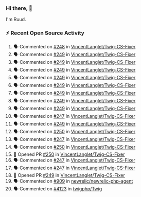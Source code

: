 ### Hi there, 👋

I'm Ruud.
 
### :zap: Recent Open Source Activity

<!--START_SECTION:activity-->
1. 🗣 Commented on [#248](https://github.com/VincentLanglet/Twig-CS-Fixer/issues/248#issuecomment-2221267458) in [VincentLanglet/Twig-CS-Fixer](https://github.com/VincentLanglet/Twig-CS-Fixer)
2. 🗣 Commented on [#249](https://github.com/VincentLanglet/Twig-CS-Fixer/pull/249#issuecomment-2221263637) in [VincentLanglet/Twig-CS-Fixer](https://github.com/VincentLanglet/Twig-CS-Fixer)
3. 🗣 Commented on [#249](https://github.com/VincentLanglet/Twig-CS-Fixer/pull/249#issuecomment-2221251601) in [VincentLanglet/Twig-CS-Fixer](https://github.com/VincentLanglet/Twig-CS-Fixer)
4. 🗣 Commented on [#249](https://github.com/VincentLanglet/Twig-CS-Fixer/pull/249#issuecomment-2221159754) in [VincentLanglet/Twig-CS-Fixer](https://github.com/VincentLanglet/Twig-CS-Fixer)
5. 🗣 Commented on [#249](https://github.com/VincentLanglet/Twig-CS-Fixer/pull/249#issuecomment-2221153145) in [VincentLanglet/Twig-CS-Fixer](https://github.com/VincentLanglet/Twig-CS-Fixer)
6. 🗣 Commented on [#249](https://github.com/VincentLanglet/Twig-CS-Fixer/pull/249#issuecomment-2221083803) in [VincentLanglet/Twig-CS-Fixer](https://github.com/VincentLanglet/Twig-CS-Fixer)
7. 🗣 Commented on [#249](https://github.com/VincentLanglet/Twig-CS-Fixer/pull/249#issuecomment-2221081841) in [VincentLanglet/Twig-CS-Fixer](https://github.com/VincentLanglet/Twig-CS-Fixer)
8. 🗣 Commented on [#249](https://github.com/VincentLanglet/Twig-CS-Fixer/pull/249#issuecomment-2221066806) in [VincentLanglet/Twig-CS-Fixer](https://github.com/VincentLanglet/Twig-CS-Fixer)
9. 🗣 Commented on [#249](https://github.com/VincentLanglet/Twig-CS-Fixer/pull/249#issuecomment-2219963446) in [VincentLanglet/Twig-CS-Fixer](https://github.com/VincentLanglet/Twig-CS-Fixer)
10. 🗣 Commented on [#247](https://github.com/VincentLanglet/Twig-CS-Fixer/pull/247#issuecomment-2219761873) in [VincentLanglet/Twig-CS-Fixer](https://github.com/VincentLanglet/Twig-CS-Fixer)
11. 🗣 Commented on [#249](https://github.com/VincentLanglet/Twig-CS-Fixer/pull/249#issuecomment-2219758157) in [VincentLanglet/Twig-CS-Fixer](https://github.com/VincentLanglet/Twig-CS-Fixer)
12. 🗣 Commented on [#250](https://github.com/VincentLanglet/Twig-CS-Fixer/pull/250#issuecomment-2219751540) in [VincentLanglet/Twig-CS-Fixer](https://github.com/VincentLanglet/Twig-CS-Fixer)
13. 🗣 Commented on [#247](https://github.com/VincentLanglet/Twig-CS-Fixer/pull/247#issuecomment-2219714040) in [VincentLanglet/Twig-CS-Fixer](https://github.com/VincentLanglet/Twig-CS-Fixer)
14. 🗣 Commented on [#250](https://github.com/VincentLanglet/Twig-CS-Fixer/pull/250#issuecomment-2219700634) in [VincentLanglet/Twig-CS-Fixer](https://github.com/VincentLanglet/Twig-CS-Fixer)
15. 💪 Opened PR [#250](https://github.com/VincentLanglet/Twig-CS-Fixer/pull/250) in [VincentLanglet/Twig-CS-Fixer](https://github.com/VincentLanglet/Twig-CS-Fixer)
16. 🗣 Commented on [#247](https://github.com/VincentLanglet/Twig-CS-Fixer/pull/247#issuecomment-2219677455) in [VincentLanglet/Twig-CS-Fixer](https://github.com/VincentLanglet/Twig-CS-Fixer)
17. 🗣 Commented on [#247](https://github.com/VincentLanglet/Twig-CS-Fixer/pull/247#issuecomment-2219674991) in [VincentLanglet/Twig-CS-Fixer](https://github.com/VincentLanglet/Twig-CS-Fixer)
18. 💪 Opened PR [#249](https://github.com/VincentLanglet/Twig-CS-Fixer/pull/249) in [VincentLanglet/Twig-CS-Fixer](https://github.com/VincentLanglet/Twig-CS-Fixer)
19. 🗣 Commented on [#909](https://github.com/newrelic/newrelic-php-agent/issues/909#issuecomment-2213173997) in [newrelic/newrelic-php-agent](https://github.com/newrelic/newrelic-php-agent)
20. 🗣 Commented on [#4123](https://github.com/twigphp/Twig/pull/4123#issuecomment-2212479358) in [twigphp/Twig](https://github.com/twigphp/Twig)
<!--END_SECTION:activity-->
